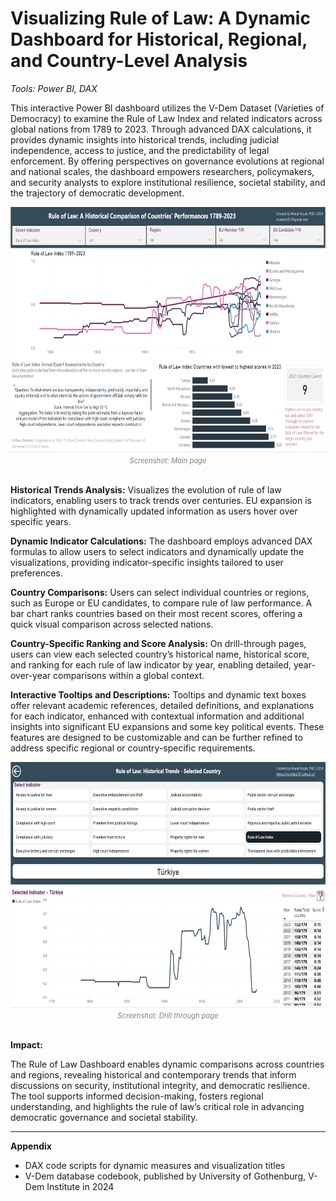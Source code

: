 # Visualizing Rule of Law: A Dynamic Dashboard for Historical, Regional, and Country-Level Analysis

_Tools: Power BI, DAX_

This interactive Power BI dashboard utilizes the V-Dem Dataset (Varieties of Democracy) to examine the Rule of Law Index and related indicators across global nations from 1789 to 2023. Through advanced DAX calculations, it provides dynamic insights into historical trends, including judicial independence, access to justice, and the predictability of legal enforcement. By offering perspectives on governance evolutions at regional and national scales, the dashboard empowers researchers, policymakers, and security analysts to explore institutional resilience, societal stability, and the trajectory of democratic development.

<div align="center">
  <img width="700" height="393" alt="Rule of Law Dashboard" src="Images/Main_page.png".png"/>
  <br clear="left"/>
  <small style="color:gray; font-size: 0.8em;"><em>Screenshot: Main page</em></small>
</div>
<br clear="left"/>

**Historical Trends Analysis:**
Visualizes the evolution of rule of law indicators, enabling users to track trends over centuries. EU expansion is highlighted with dynamically updated information as users hover over specific years.

**Dynamic Indicator Calculations:**
The dashboard employs advanced DAX formulas to allow users to select indicators and dynamically update the visualizations, providing indicator-specific insights tailored to user preferences.

**Country Comparisons:**
Users can select individual countries or regions, such as Europe or EU candidates, to compare rule of law performance. A bar chart ranks countries based on their most recent scores, offering a quick visual comparison across selected nations.

**Country-Specific Ranking and Score Analysis:**
On drill-through pages, users can view each selected country’s historical name, historical score, and ranking for each rule of law indicator by year, enabling detailed, year-over-year comparisons within a global context.

**Interactive Tooltips and Descriptions:**
Tooltips and dynamic text boxes offer relevant academic references, detailed definitions, and explanations for each indicator, enhanced with contextual information and additional insights into significant EU expansions and some key political events. These features are designed to be customizable and can be further refined to address specific regional or country-specific requirements.

<div align="center">
  <img width="700" height="393" alt="Rule of Law Dashboard2" src="Images/Drill_through_page.png".png"/>
  <br clear="left"/>
  <small style="color:gray; font-size: 0.8em;"><em>Screenshot: Drill through page</em></small>
</div>
<br clear="left"/>

**Impact:**

The Rule of Law Dashboard enables dynamic comparisons across countries and regions, revealing historical and contemporary trends that inform discussions on security, institutional integrity, and democratic resilience. The tool supports informed decision-making, fosters regional understanding, and highlights the rule of law’s critical role in advancing democratic governance and societal stability.

--- 

**Appendix**

- DAX code scripts for dynamic measures and visualization titles
- V-Dem database codebook, published by University of Gothenburg, V-Dem Institute in 2024
